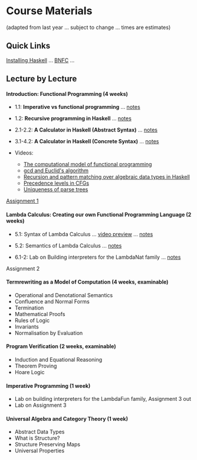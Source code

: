 
# Course Materials

(adapted from last year ... subject to change ... times are estimates)

## Quick Links

[Installing Haskell](https://hackmd.io/@alexhkurz/Hk86XnCzD) ... [BNFC](https://github.com/alexhkurz/programming-languages-2020/blob/master/BNFC-installation.md/) ... 

## Lecture by Lecture

#### Introduction: Functional Programming (4 weeks)

- 1.1: **Imperative vs functional programming**  ... [notes](https://hackmd.io/@alexhkurz/SJKWvna6U)

- 1.2: **Recursive programming in Haskell** ... [notes](https://hackmd.io/@alexhkurz/H1jUka4Gv)  
- 2.1-2.2: **A Calculator in Haskell (Abstract Syntax)** ... [notes](https://hackmd.io/@alexhkurz/SyxKCkR6U)
  
- 3.1-4.2: **A Calculator in Haskell (Concrete Syntax)** ...  [notes](https://hackmd.io/@alexhkurz/HJVtVl068)


- Videos:
  - [The computational model of functional programming](https://www.youtube.com/watch?v=u_OMwv8tDVg&feature=youtu.be)
  - [gcd and Euclid's algorithm](https://www.youtube.com/watch?v=ZcJMj0antos)
  - [Recursion and pattern matching over algebraic data types in Haskell](https://www.youtube.com/watch?v=2YLfJvOtLwA)
  - [Precedence levels in CFGs](https://www.youtube.com/watch?v=jf1xhZSpCvg)  
  - [Uniqueness of parse trees](https://www.youtube.com/watch?v=3ZLkPwB_c9g) 

[Assignment 1](assignments.md) 


#### Lambda Calculus: Creating our own Functional Programming Language (2 weeks)

- 5.1: Syntax of Lambda Calculus ... [video preview](https://www.youtube.com/watch?v=D0kH1BpNr14) ... [notes](https://hackmd.io/@alexhkurz/S1D0yP8Bw)

- 5.2: Semantics of Lambda Calculus ... [notes](https://hackmd.io/@alexhkurz/H1e4Nv8Bv)

- 6.1-2: Lab on Building interpreters for the LambdaNat family ... [notes](https://github.com/alexhkurz/programming-languages-2020/blob/master/Lab1-Lambda-Calculus/README.md)

Assignment 2

#### Termrewriting as a Model of Computation (4 weeks, examinable)

- Operational and Denotational Semantics
- Confluence and Normal Forms
- Termination
- Mathematical Proofs
- Rules of Logic
- Invariants
- Normalisation by Evaluation

#### Program Verification (2 weeks, examinable)

 - Induction and Equational Reasoning
 - Theorem Proving
 - Hoare Logic

#### Imperative Programming (1 week)

- Lab on building interpreters for the LambdaFun family, Assignment 3 out
- Lab on Assignment 3

#### Universal Algebra and Category Theory (1 week)

 - Abstract Data Types
 - What is Structure?
 - Structure Preserving Maps
 - Universal Properties

